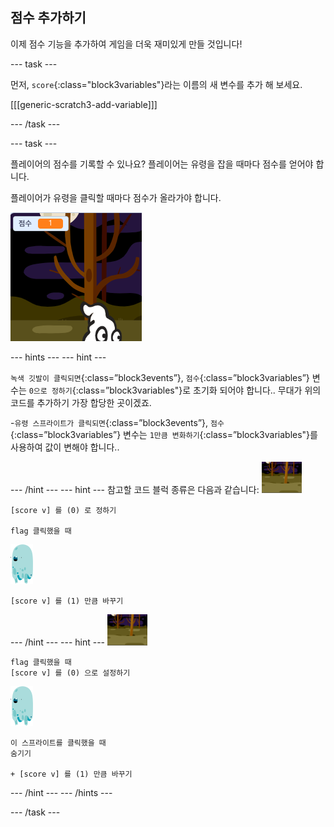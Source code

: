 ## 점수 추가하기

이제 점수 기능을 추가하여 게임을 더욱 재미있게 만들 것입니다!

\--- task \---

먼저, `score`{:class="block3variables"}라는 이름의 새 변수를 추가 해 보세요.

[[[generic-scratch3-add-variable]]]

\--- /task \---

\--- task \---

플레이어의 점수를 기록할 수 있나요? 플레이어는 유령을 잡을 때마다 점수를 얻어야 합니다.

플레이어가 유령을 클릭할 때마다 점수가 올라가야 합니다.

![점수 올리기](images/ghost-score-test.png)

\--- hints \--- \--- hint \---

`녹색 깃발이 클릭되면`{:class=”block3events”}, `점수`{:class=”block3variables”} 변수는 `0으로 정하기`{:class=”block3variables"}로 초기화 되어야 합니다.. 무대가 위의 코드를 추가하기 가장 합당한 곳이겠죠.

-`유령 스프라이트가 클릭되면`{:class=”block3events”}, `점수`{:class=”block3variables”} 변수는 `1만큼 변화하기`{:class=”block3variables"}를 사용하여 값이 변해야 합니다..

\--- /hint \--- \--- hint \--- 참고할 코드 블럭 종류은 다음과 같습니다: ![백드롭 아이콘](images/ghost-backdrop.png)

```blocks3
[score v] 를 (0) 로 정하기

flag 클릭했을 때
```

![유령 스프라이트](images/ghost-sprite.png)

```blocks3
[score v] 를 (1) 만큼 바꾸기
```

\--- /hint \--- \--- hint \--- ![백드롭 아이콘](images/ghost-backdrop.png)

```blocks3
flag 클릭했을 때
[score v] 를 (0) 으로 설정하기
```

![유령 스프라이트](images/ghost-sprite.png)

```blocks3
이 스프라이트를 클릭했을 때
숨기기

+ [score v] 를 (1) 만큼 바꾸기
```

\--- /hint \--- \--- /hints \---

\--- /task \---